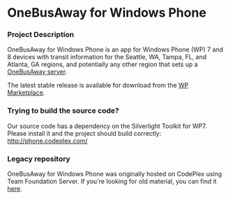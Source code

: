 OneBusAway for Windows Phone
========================

### Project Description
OneBusAway for Windows Phone is an app for Windows Phone (WP) 7 and 8 devices with transit information for the Seattle, WA, Tampa, FL, and Atlanta, GA regions, and potentially any other region that sets up a [OneBusAway server](http://onebusaway.org/).

The latest stable release is available for download from the [WP Marketplace](https://www.microsoft.com/en-us/store/apps/onebusaway/9nblggh0cbd9).

### Trying to build the source code? 

Our source code has a dependency on the Silverlight Toolkit for WP7. Please install it and the project should build correctly: http://phone.codeplex.com/

### Legacy repository

OneBusAway for Windows Phone was originally hosted on CodePlex using Team Foundation Server.  If you're looking for old material, you can find it [here](https://onebusawaywp7.codeplex.com/).
